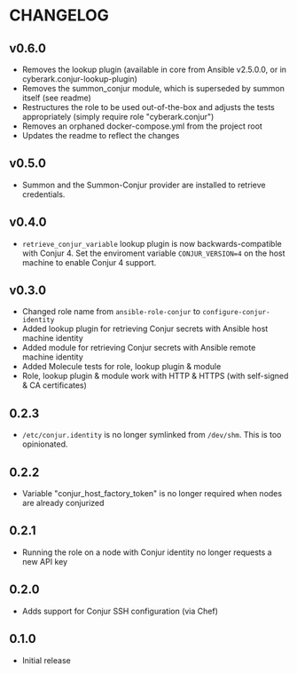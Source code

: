 # CHANGELOG

## v0.6.0

- Removes the lookup plugin (available in core from Ansible v2.5.0.0, or in cyberark.conjur-lookup-plugin)
- Removes the summon_conjur module, which is superseded by summon itself (see readme)
- Restructures the role to be used out-of-the-box and adjusts the tests appropriately (simply require role "cyberark.conjur")
- Removes an orphaned docker-compose.yml from the project root
- Updates the readme to reflect the changes

## v0.5.0

- Summon and the Summon-Conjur provider are installed to retrieve credentials.

## v0.4.0

- `retrieve_conjur_variable` lookup plugin is now backwards-compatible with Conjur 4. Set the enviroment variable `CONJUR_VERSION=4` on the host machine to enable Conjur 4 support.

## v0.3.0

- Changed role name from `ansible-role-conjur` to `configure-conjur-identity`
- Added lookup plugin for retrieving Conjur secrets with Ansible host machine identity
- Added module for retrieving Conjur secrets with Ansible remote machine identity
- Added Molecule tests for role, lookup plugin & module
- Role, lookup plugin & module work with HTTP & HTTPS (with self-signed & CA certificates)

## 0.2.3

- `/etc/conjur.identity` is no longer symlinked from `/dev/shm`. This is too opinionated.

## 0.2.2

- Variable "conjur_host_factory_token" is no longer required when nodes are already conjurized

## 0.2.1

- Running the role on a node with Conjur identity no longer requests a new API key

## 0.2.0

- Adds support for Conjur SSH configuration (via Chef)

## 0.1.0
- Initial release
